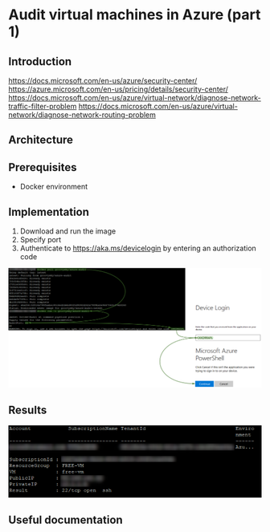 # Audit virtual machines in Azure (part 1)

## Introduction
https://docs.microsoft.com/en-us/azure/security-center/
https://azure.microsoft.com/en-us/pricing/details/security-center/
https://docs.microsoft.com/en-us/azure/virtual-network/diagnose-network-traffic-filter-problem
https://docs.microsoft.com/en-us/azure/virtual-network/diagnose-network-routing-problem

## Architecture

## Prerequisites
* Docker environment

## Implementation
1. Download and run the image
2. Specify port
3. Authenticate to https://aka.ms/devicelogin by entering an authorization code

![](/images/docker/first_run.png)

## Results
![](/images/docker/run_results.png)

## Useful documentation
